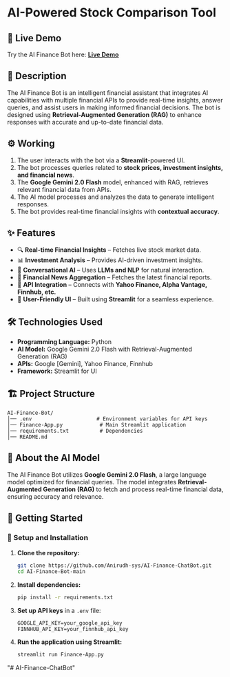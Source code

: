 #  AI-Powered Stock Comparison Tool

## 🚀 Live Demo  
Try the AI Finance Bot here: **[Live Demo](https://ai-finance-chatbot1.streamlit.app/)**

## 📌 Description  
The AI Finance Bot is an intelligent financial assistant that integrates AI capabilities with multiple financial APIs to provide real-time insights, answer queries, and assist users in making informed financial decisions. The bot is designed using **Retrieval-Augmented Generation (RAG)** to enhance responses with accurate and up-to-date financial data.  

## ⚙️ Working  
1. The user interacts with the bot via a **Streamlit**-powered UI.  
2. The bot processes queries related to **stock prices, investment insights, and financial news**.  
3. The **Google Gemini 2.0 Flash** model, enhanced with RAG, retrieves relevant financial data from APIs.  
4. The AI model processes and analyzes the data to generate intelligent responses.  
5. The bot provides real-time financial insights with **contextual accuracy**.  

## ✨ Features  
- 🔍 **Real-time Financial Insights** – Fetches live stock market data.  
- 📊 **Investment Analysis** – Provides AI-driven investment insights.  
- 💬 **Conversational AI** – Uses **LLMs and NLP** for natural interaction.  
- 📰 **Financial News Aggregation** – Fetches the latest financial reports.  
- 📡 **API Integration** – Connects with **Yahoo Finance, Alpha Vantage, Finnhub, etc.**  
- 🚀 **User-Friendly UI** – Built using **Streamlit** for a seamless experience.  

## 🛠️ Technologies Used  
- **Programming Language:** Python  
- **AI Model:** Google Gemini 2.0 Flash with Retrieval-Augmented Generation (RAG)  
- **APIs:** Google [Gemini], Yahoo Finance, Finnhub
- **Framework:** Streamlit for UI  

## 🏗️ Project Structure  
```
AI-Finance-Bot/
│── .env                     # Environment variables for API keys  
│── Finance-App.py            # Main Streamlit application  
│── requirements.txt          # Dependencies  
│── README.md                
```  

## 🧠 About the AI Model  
The AI Finance Bot utilizes **Google Gemini 2.0 Flash**, a large language model optimized for financial queries. The model integrates **Retrieval-Augmented Generation (RAG)** to fetch and process real-time financial data, ensuring accuracy and relevance.  

## 🚀 Getting Started  

### 🔧 Setup and Installation  
1. **Clone the repository:**  
   ```bash  
   git clone https://github.com/Anirudh-sys/AI-Finance-ChatBot.git  
   cd AI-Finance-Bot-main
   ```  
2. **Install dependencies:**  
   ```bash  
   pip install -r requirements.txt  
   ```  
3. **Set up API keys** in a `.env` file:  
   ```
   GOOGLE_API_KEY=your_google_api_key
   FINNHUB_API_KEY=your_finnhub_api_key
   ```  
4. **Run the application using Streamlit:**  
   ```bash  
   streamlit run Finance-App.py  
   ```  
"# AI-Finance-ChatBot" 
